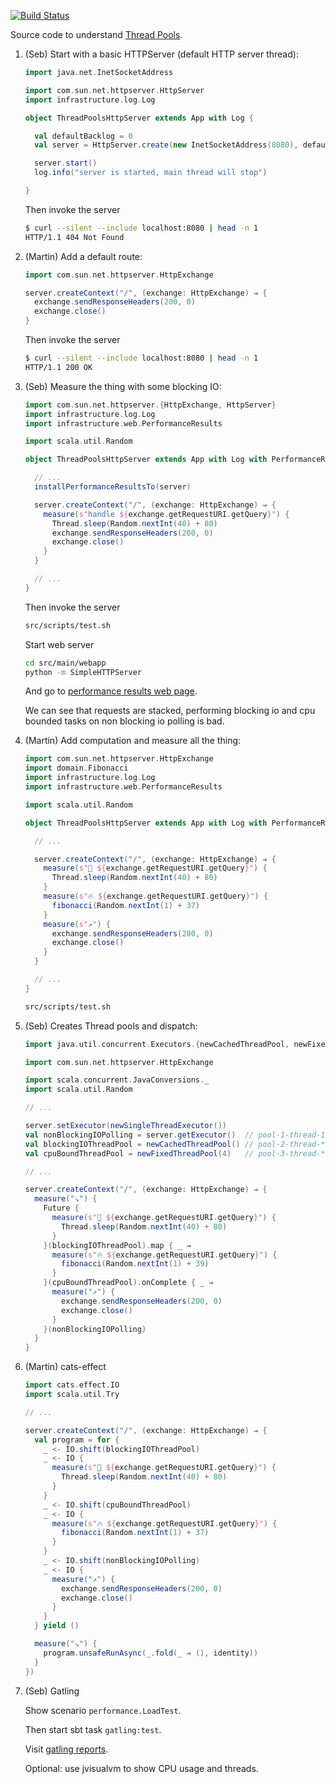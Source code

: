 [![Build Status](https://travis-ci.org/seblm/djspiewak-thread-pools.svg?branch=master)](https://travis-ci.org/seblm/djspiewak-thread-pools)

Source code to understand [Thread Pools](https://gist.github.com/djspiewak/46b543800958cf61af6efa8e072bfd5c).

 1. (Seb) Start with a basic HTTPServer (default HTTP server thread):
 
    ```scala
    import java.net.InetSocketAddress

    import com.sun.net.httpserver.HttpServer
    import infrastructure.log.Log
    
    object ThreadPoolsHttpServer extends App with Log {

      val defaultBacklog = 0
      val server = HttpServer.create(new InetSocketAddress(8080), defaultBacklog)
    
      server.start()
      log.info("server is started, main thread will stop")

    }
    ```

    Then invoke the server

    ```bash
    $ curl --silent --include localhost:8080 | head -n 1
    HTTP/1.1 404 Not Found
    ```

 2. (Martin) Add a default route:

    ```scala
    import com.sun.net.httpserver.HttpExchange
    
    server.createContext("/", (exchange: HttpExchange) ⇒ {
      exchange.sendResponseHeaders(200, 0)
      exchange.close()
    }
    ```

    Then invoke the server
    ```bash
    $ curl --silent --include localhost:8080 | head -n 1
    HTTP/1.1 200 OK
    ```

 3. (Seb) Measure the thing with some blocking IO:

    ```scala
    import com.sun.net.httpserver.{HttpExchange, HttpServer}
    import infrastructure.log.Log
    import infrastructure.web.PerformanceResults

    import scala.util.Random
    
    object ThreadPoolsHttpServer extends App with Log with PerformanceResults {

      // ...
      installPerformanceResultsTo(server)

      server.createContext("/", (exchange: HttpExchange) ⇒ {
        measure(s"handle ${exchange.getRequestURI.getQuery}") {
          Thread.sleep(Random.nextInt(40) + 80)
          exchange.sendResponseHeaders(200, 0)
          exchange.close()
        }
      }

      // ...
    }
    ```

    Then invoke the server

    ```bash
    src/scripts/test.sh
    ```

    Start web server

    ```bash
    cd src/main/webapp
    python -m SimpleHTTPServer
    ```

    And go to [performance results web page](http://localhost:8000).

    We can see that requests are stacked, performing blocking io and cpu bounded tasks on non blocking io polling is
    bad.

 4. (Martin) Add computation and measure all the thing:

    ```scala
    import com.sun.net.httpserver.HttpExchange
    import domain.Fibonacci
    import infrastructure.log.Log
    import infrastructure.web.PerformanceResults

    import scala.util.Random

    object ThreadPoolsHttpServer extends App with Log with PerformanceResults with Fibonacci {

      // ...

      server.createContext("/", (exchange: HttpExchange) ⇒ {
        measure(s"🚫 ${exchange.getRequestURI.getQuery}") {
          Thread.sleep(Random.nextInt(40) + 80)
        }
        measure(s"🔥 ${exchange.getRequestURI.getQuery}") {
          fibonacci(Random.nextInt(1) + 37)
        }
        measure(s"↗️") {
          exchange.sendResponseHeaders(200, 0)
          exchange.close()
        }
      }

      // ...
    }
    ```

    ```bash
    src/scripts/test.sh
    ```


 5. (Seb) Creates Thread pools and dispatch:

    ```scala
    import java.util.concurrent.Executors.{newCachedThreadPool, newFixedThreadPool, newSingleThreadExecutor}
    
    import com.sun.net.httpserver.HttpExchange
    
    import scala.concurrent.JavaConversions._
    import scala.util.Random

    // ...

    server.setExecutor(newSingleThreadExecutor())
    val nonBlockingIOPolling = server.getExecutor()  // pool-1-thread-1
    val blockingIOThreadPool = newCachedThreadPool() // pool-2-thread-*
    val cpuBoundThreadPool = newFixedThreadPool(4)   // pool-3-thread-*

    // ...

    server.createContext("/", (exchange: HttpExchange) ⇒ {
      measure("↘️") {
        Future {
          measure(s"🚫 ${exchange.getRequestURI.getQuery}") {
            Thread.sleep(Random.nextInt(40) + 80)
          }
        }(blockingIOThreadPool).map { _ ⇒
          measure(s"🔥 ${exchange.getRequestURI.getQuery}") {
            fibonacci(Random.nextInt(1) + 39)
          }
        }(cpuBoundThreadPool).onComplete { _ ⇒
          measure("↗️") {
            exchange.sendResponseHeaders(200, 0)
            exchange.close()
          }
        }(nonBlockingIOPolling)
      }
    }
    ```

 6. (Martin) cats-effect

    ```scala
    import cats.effect.IO
    import scala.util.Try

    // ...

    server.createContext("/", (exchange: HttpExchange) ⇒ {
      val program = for {
        _ <- IO.shift(blockingIOThreadPool)
        _ <- IO {
          measure(s"🚫 ${exchange.getRequestURI.getQuery}") {
            Thread.sleep(Random.nextInt(40) + 80)
          }
        }
        _ <- IO.shift(cpuBoundThreadPool)
        _ <- IO {
          measure(s"🔥 ${exchange.getRequestURI.getQuery}") {
            fibonacci(Random.nextInt(1) + 37)
          }
        }
        _ <- IO.shift(nonBlockingIOPolling)
        _ <- IO {
          measure("↗️") {
            exchange.sendResponseHeaders(200, 0)
            exchange.close()
          }
        }
      } yield ()

      measure("↘️") {
        program.unsafeRunAsync(_.fold(_ ⇒ (), identity))
      }
    })
    ```

 7. (Seb) Gatling

    Show scenario `performance.LoadTest`.

    Then start sbt task `gatling:test`.

    Visit [gatling reports](http://localhost:8000/gatling).

    Optional: use jvisualvm to show CPU usage and threads.
